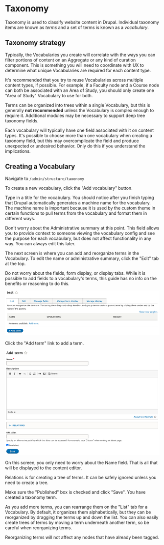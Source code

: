 # Taxonomy

Taxonomy is used to classify website content in Drupal. Individual taxonomy items are known as *terms* and a set of terms is known as a *vocabulary*.

## Taxonomy strategy

Typically, the Vocabularies you create will correlate with the ways you can filter portions of content on an Aggregate or any kind of curation component. This is something you will need to coordinate with UX to determine what unique Vocabularies are required for each content type.

It's recommended that you try to reuse Vocabularies across multiple content types, if possible. For example, if a Faculty node and a Course node can both be associated with an Area of Study, you should only create one "Area of Study" Vocabulary to use for both.

Terms can be organized into trees within a single Vocabulary, but this is generally **not recommended** unless the Vocabulary is complex enough to require it. Additional modules may be necessary to support deep tree taxonomy fields.

Each vocabulary will typically have one field associated with it on content types. It's possible to choose more than one vocabulary when creating a taxonomy field, but this may overcomplicate the field and produce unexpected or undesired behavior. Only do this if you understand the implications.

## Creating a Vocabulary

Navigate to `/admin/structure/taxonomy`

To create a new vocabulary, click the "Add vocabulary" button.

Type in a title for the vocabulary. You should notice after you finish typing that Drupal automatically generates a machine name for the vocabulary. The machine name is important because it is used by the custom theme in certain functions to pull terms from the vocabulary and format them in different ways.

Don't worry about the Administrative summary at this point. This field allows you to provide context to someone viewing the vocabulary config and see the purpose for each vocabulary, but does not affect functionality in any way. You can always edit this later.

The next screen is where you can add and reorganize terms in the Vocabulary. To edit the name or administrative summary, click the "Edit" tab at the top.

Do not worry about the fields, form display, or display tabs. While it is possible to add fields to a vocabulary's terms, this guide has no info on the benefits or reasoning to do this.

![Vocabulary management screen](../_media/taxonomy1.png)

Click the "Add term" link to add a term.

![Add a taxonomy term](../_media/taxonomy2.png)

On this screen, you only need to worry about the Name field. That is all that will be displayed to the content editor.

Relations is for creating a tree of terms. It can be safely ignored unless you need to create a tree.

Make sure the "Published" box is checked and click "Save". You have created a taxonomy term.

As you add more terms, you can rearrange them on the "List" tab for a Vocabulary. By default, it organizes them alphabetically, but they can be reorganized by dragging the terms up and down the list. You can also easily create trees of terms by moving a term underneath another term, so be careful when reorganizing terms.

Reorganizing terms will not affect any nodes that have already been tagged.
